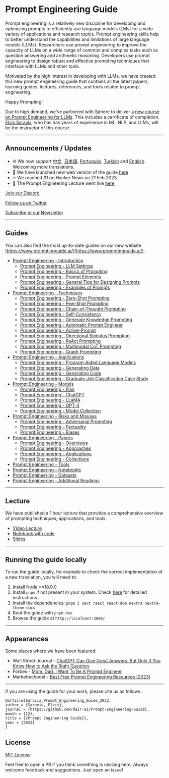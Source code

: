 # Prompt Engineering Guide

Prompt engineering is a relatively new discipline for developing and optimizing prompts to efficiently use language models (LMs) for a wide variety of applications and research topics. Prompt engineering skills help to better understand the capabilities and limitations of large language models (LLMs). Researchers use prompt engineering to improve the capacity of LLMs on a wide range of common and complex tasks such as question answering and arithmetic reasoning. Developers use prompt engineering to design robust and effective prompting techniques that interface with LLMs and other tools.

Motivated by the high interest in developing with LLMs, we have created this new prompt engineering guide that contains all the latest papers, learning guides, lectures, references, and tools related to prompt engineering.

Happy Prompting!

Due to high demand, we've partnered with Sphere to deliver a [new course on Prompt Engineering for LLMs](https://www.getsphere.com/cohorts/prompt-engineering-for-llms?source=github). This includes a certificate of completion. [Elvis Saravia](https://www.linkedin.com/in/omarsar/), who has has years of experience in ML, NLP, and LLMs, will be the instructor of this course.

---
## Announcements / Updates

- 🌐 We now support [中文](https://www.promptingguide.ai/zh), [日本語](https://www.promptingguide.ai/jp), [Português](https://www.promptingguide.ai/pt), [Turkish](https://www.promptingguide.ai/tr) and [English](https://www.promptingguide.ai/). Welcoming more translations.
- 🎉 We have launched new web version of the guide [here](https://www.promptingguide.ai/)
- 🔥 We reached #1 on Hacker News on 21 Feb 2023
- 🎉 The Prompt Engineering Lecture went live [here](https://youtu.be/dOxUroR57xs)

[Join our Discord](https://discord.gg/FUyz9vPAwf)

[Follow us on Twitter](https://twitter.com/dair_ai)

[Subscribe to our Newsletter](https://nlpnews.substack.com/)

---

## Guides
You can also find the most up-to-date guides on our new website [https://www.promptingguide.ai/](https://www.promptingguide.ai/).

- [Prompt Engineering - Introduction](https://www.promptingguide.ai/introduction)
  - [Prompt Engineering - LLM Settings](https://www.promptingguide.ai/introduction/settings)
  - [Prompt Engineering - Basics of Prompting](https://www.promptingguide.ai/introduction/basics)
  - [Prompt Engineering - Prompt Elements](https://www.promptingguide.ai/introduction/elements)
  - [Prompt Engineering - General Tips for Designing Prompts](https://www.promptingguide.ai/introduction/tips)
  - [Prompt Engineering - Examples of Prompts](https://www.promptingguide.ai/introduction/exampleshttps://www.promptingguide.ai/introduction/examples)
- [Prompt Engineering - Techniques](https://www.promptingguide.ai/techniques)
  - [Prompt Engineering - Zero-Shot Prompting](https://www.promptingguide.ai/techniques/zeroshot)
  - [Prompt Engineering - Few-Shot Prompting](https://www.promptingguide.ai/techniques/fewshot)
  - [Prompt Engineering - Chain-of-Thought Prompting](https://www.promptingguide.ai/techniques/cot)
  - [Prompt Engineering - Self-Consistency](https://www.promptingguide.ai/techniques/consistency)
  - [Prompt Engineering - Generate Knowledge Prompting](https://www.promptingguide.ai/techniques/knowledge)
  - [Prompt Engineering - Automatic Prompt Engineer](https://www.promptingguide.ai/techniques/ape)
  - [Prompt Engineering - Active-Prompt](https://www.promptingguide.ai/techniques/activeprompt)
  - [Prompt Engineering - Directional Stimulus Prompting](https://www.promptingguide.ai/techniques/dsp)
  - [Prompt Engineering - ReAct Prompting](https://www.promptingguide.ai/techniques/react)
  - [Prompt Engineering - Multimodal CoT Prompting](https://www.promptingguide.ai/techniques/multimodalcot)
  - [Prompt Engineering - Graph Prompting](https://www.promptingguide.ai/techniques/graph)
- [Prompt Engineering - Applications](https://www.promptingguide.ai/applications)
  - [Prompt Engineering - Program-Aided Language Models](https://www.promptingguide.ai/applications/pal)
  - [Prompt Engineering - Generating Data](https://www.promptingguide.ai/applications/generating)
  - [Prompt Engineering - Generating Code](https://www.promptingguide.ai/applications/coding)
  - [Prompt Engineering - Graduate Job Classification Case Study](https://www.promptingguide.ai/applications/workplace_casestudy)
- [Prompt Engineering - Models](https://www.promptingguide.ai/models)
  - [Prompt Engineering - Flan](https://www.promptingguide.ai/models/flan)
  - [Prompt Engineering - ChatGPT](https://www.promptingguide.ai/models/chatgpt)
  - [Prompt Engineering - LLaMA](https://www.promptingguide.ai/models/llama)
  - [Prompt Engineering - GPT-4](https://www.promptingguide.ai/models/gpt-4)
  - [Prompt Engineering - Model Collection](https://www.promptingguide.ai/models/collection)
- [Prompt Engineering - Risks and Misuses](https://www.promptingguide.ai/risks)
  - [Prompt Engineering - Adversarial Prompting](https://www.promptingguide.ai/risks/adversarial)
  - [Prompt Engineering - Factuality](https://www.promptingguide.ai/risks/factuality)
  - [Prompt Engineering - Biases](https://www.promptingguide.ai/risks/biases)
- [Prompt Engineering - Papers](https://www.promptingguide.ai/papers)
  - [Prompt Engineering - Overviews](https://www.promptingguide.ai/papers#overviews)
  - [Prompt Engineering - Approaches](https://www.promptingguide.ai/papers#approaches)
  - [Prompt Engineering - Applications](https://www.promptingguide.ai/papers#applications)
  - [Prompt Engineering - Collections](https://www.promptingguide.ai/papers#collections)
- [Prompt Engineering - Tools](https://www.promptingguide.ai/tools)
- [Prompt Engineering - Notebooks](https://www.promptingguide.ai/notebooks)
- [Prompt Engineering - Datasets](https://www.promptingguide.ai/datasets)
- [Prompt Engineering - Additional Readings](https://www.promptingguide.ai/readings)


---
## Lecture

We have published a 1 hour lecture that provides a comprehensive overview of prompting techniques, applications, and tools.
- [Video Lecture](https://youtu.be/dOxUroR57xs)
- [Notebook with code](https://github.com/dair-ai/Prompt-Engineering-Guide/blob/main/notebooks/pe-lecture.ipynb)
- [Slides](https://github.com/dair-ai/Prompt-Engineering-Guide/blob/main/lecture/Prompt-Engineering-Lecture-Elvis.pdf)

---
## Running the guide locally

To run the guide locally, for example to check the correct implementation of a new translation, you will need to:

1. Install Node >=18.0.0
1. Install `pnpm` if not present in your system. Check [here](https://pnpm.io/installation) for detailed instructions.
1. Install the dependencies: `pnpm i next react react-dom nextra nextra-theme-docs`
1. Boot the guide with `pnpm dev`
2. Browse the guide at `http://localhost:3000/`

---
## Appearances
Some places where we have been featured:
- Wall Street Journal - [ChatGPT Can Give Great Answers. But Only If You Know How to Ask the Right Question](https://www.wsj.com/articles/chatgpt-ask-the-right-question-12d0f035)
- Forbes - [Mom, Dad, I Want To Be A Prompt Engineer](https://www.forbes.com/sites/craigsmith/2023/04/05/mom-dad-i-want-to-be-a-prompt-engineer/?sh=7f1213159c8e)
- Markettechpost - [Best Free Prompt Engineering Resources (2023)](https://www.marktechpost.com/2023/04/04/best-free-prompt-engineering-resources-2023/)


---
If you are using the guide for your work, please cite us as follows:

```
@article{Saravia_Prompt_Engineering_Guide_2022,
author = {Saravia, Elvis},
journal = {https://github.com/dair-ai/Prompt-Engineering-Guide},
month = {12},
title = {{Prompt Engineering Guide}},
year = {2022}
}
```

## License

[MIT License](https://github.com/dair-ai/Prompt-Engineering-Guide/blob/main/LICENSE.md)


Feel free to open a PR if you think something is missing here. Always welcome feedback and suggestions. Just open an issue!
